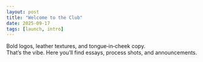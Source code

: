 ```yaml
---
layout: post
title: "Welcome to the Club"
date: 2025-09-17
tags: [launch, intro]
---
```

Bold logos, leather textures, and tongue‑in‑cheek copy.  
That’s the vibe. Here you’ll find essays, process shots, and announcements.
